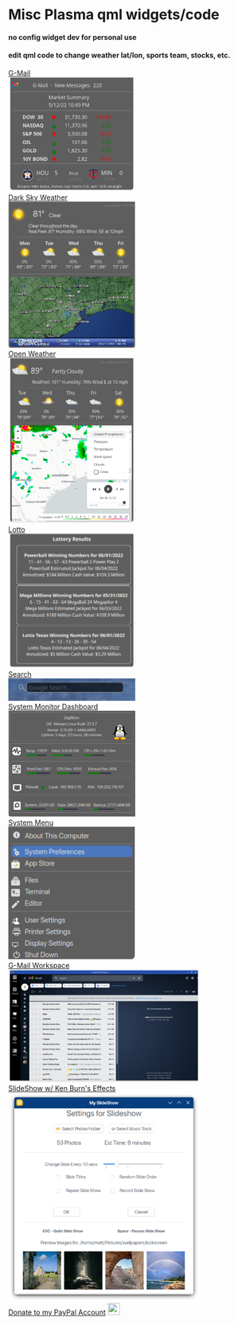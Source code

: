 # Misc Plasma qml widgets/code
#### no config widget dev for personal use <br>
#### edit qml code to change weather lat/lon, sports team, stocks, etc. <br>

[G-Mail](https://github.com/txhammer68/qml/blob/master/G-Mail.zip) <br>
<picture>
  <img alt="G-Mail" src="gmail.png" width="255">
</picture> <br>
[Dark Sky Weather](https://github.com/txhammer68/qml/blob/master/DarkSky.zip) <br>
<picture>
  <img alt="DarkSky" src="dark-sky.png" width="255">
</picture> <br>
[Open Weather](https://github.com/txhammer68/qml/blob/master/OpenWeather.zip) <br>
<picture>
  <img alt="OWM" src="OpenWeather.png" width="255">
</picture> <br>
[Lotto](https://github.com/txhammer68/qml/blob/master/Lotto.zip) <br>
 <picture>
  <img alt="Lotto" src="lotto.png" width="255">
</picture> <br>
[Search](https://github.com/txhammer68/qml/blob/master/org.kde.search.zip) <br>
<picture>
  <img alt="Search" src="search.png" width="255">
</picture> <br>
[System Monitor Dashboard](https://github.com/txhammer68/qml/blob/master/SystemDashboard.zip) <br>
<picture>
  <img alt="Dashboard" src="dashboard.png" width="255">
</picture> <br>
[System Menu](https://github.com/txhammer68/qml/blob/master/system-menu.zip) <br>
<picture>
  <img alt="menu" src="system-menu.png" width="255">
</picture> <br>
[G-Mail Workspace](https://github.com/txhammer68/qml/blob/master/gmail/gmail.zip) <br>
<picture>
  <img alt="workspace" src="Screenshot_gmail.png" width="384">
</picture> <br>
[SlideShow w/ Ken Burn's Effects](https://github.com/txhammer68/qml/blob/master/slideshow.zip) <br>
<picture>
  <img alt="slideshow" src="slideshow.png" width="384">
</picture> <br>
[Donate to my PayPal Account](https://paypal.me/taylorcm68)
<a href="https://paypal.me/taylorcm68">
<img src="https://www.paypalobjects.com/paypal-ui/logos/svg/paypal-mark-color.svg" width="24" height="24"/>
</a>
